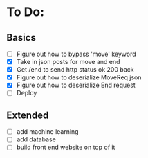 # To Do:
## Basics
- [ ] Figure out how to bypass 'move' keyword
- [x] Take in json posts for move and end
- [x] Get /end to send http status ok 200 back
- [x] Figure out how to deserialize MoveReq json
- [x] Figure out how to deserialize End request
- [ ] Deploy

## Extended
- [ ] add machine learning
- [ ] add database
- [ ] build front end website on top of it